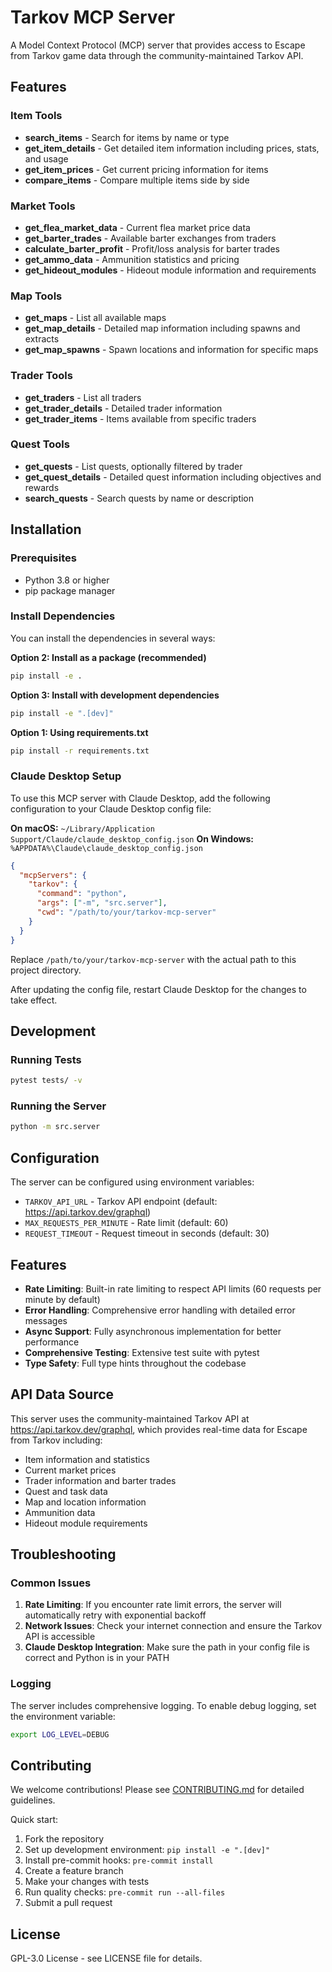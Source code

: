 # Tarkov MCP Server

A Model Context Protocol (MCP) server that provides access to Escape from Tarkov game data through the community-maintained Tarkov API.

## Features

### Item Tools

- **search_items** - Search for items by name or type
- **get_item_details** - Get detailed item information including prices, stats, and usage
- **get_item_prices** - Get current pricing information for items
- **compare_items** - Compare multiple items side by side

### Market Tools

- **get_flea_market_data** - Current flea market price data
- **get_barter_trades** - Available barter exchanges from traders
- **calculate_barter_profit** - Profit/loss analysis for barter trades
- **get_ammo_data** - Ammunition statistics and pricing
- **get_hideout_modules** - Hideout module information and requirements

### Map Tools

- **get_maps** - List all available maps
- **get_map_details** - Detailed map information including spawns and extracts
- **get_map_spawns** - Spawn locations and information for specific maps

### Trader Tools

- **get_traders** - List all traders
- **get_trader_details** - Detailed trader information
- **get_trader_items** - Items available from specific traders

### Quest Tools

- **get_quests** - List quests, optionally filtered by trader
- **get_quest_details** - Detailed quest information including objectives and rewards
- **search_quests** - Search quests by name or description

## Installation

### Prerequisites

- Python 3.8 or higher
- pip package manager

### Install Dependencies

You can install the dependencies in several ways:

**Option 2: Install as a package (recommended)**

```bash
pip install -e .
```

**Option 3: Install with development dependencies**

```bash
pip install -e ".[dev]"
```

**Option 1: Using requirements.txt**

```bash
pip install -r requirements.txt
```

### Claude Desktop Setup

To use this MCP server with Claude Desktop, add the following configuration to your Claude Desktop config file:

**On macOS:** `~/Library/Application Support/Claude/claude_desktop_config.json`
**On Windows:** `%APPDATA%\Claude\claude_desktop_config.json`

```json
{
  "mcpServers": {
    "tarkov": {
      "command": "python",
      "args": ["-m", "src.server"],
      "cwd": "/path/to/your/tarkov-mcp-server"
    }
  }
}
```

Replace `/path/to/your/tarkov-mcp-server` with the actual path to this project directory.

After updating the config file, restart Claude Desktop for the changes to take effect.

## Development

### Running Tests

```bash
pytest tests/ -v
```

### Running the Server

```bash
python -m src.server
```

## Configuration

The server can be configured using environment variables:

- `TARKOV_API_URL` - Tarkov API endpoint (default: https://api.tarkov.dev/graphql)
- `MAX_REQUESTS_PER_MINUTE` - Rate limit (default: 60)
- `REQUEST_TIMEOUT` - Request timeout in seconds (default: 30)

## Features

- **Rate Limiting**: Built-in rate limiting to respect API limits (60 requests per minute by default)
- **Error Handling**: Comprehensive error handling with detailed error messages
- **Async Support**: Fully asynchronous implementation for better performance
- **Comprehensive Testing**: Extensive test suite with pytest
- **Type Safety**: Full type hints throughout the codebase

## API Data Source

This server uses the community-maintained Tarkov API at https://api.tarkov.dev/graphql, which provides real-time data for Escape from Tarkov including:

- Item information and statistics
- Current market prices
- Trader information and barter trades
- Quest and task data
- Map and location information
- Ammunition data
- Hideout module requirements

## Troubleshooting

### Common Issues

1. **Rate Limiting**: If you encounter rate limit errors, the server will automatically retry with exponential backoff
2. **Network Issues**: Check your internet connection and ensure the Tarkov API is accessible
3. **Claude Desktop Integration**: Make sure the path in your config file is correct and Python is in your PATH

### Logging

The server includes comprehensive logging. To enable debug logging, set the environment variable:

```bash
export LOG_LEVEL=DEBUG
```

## Contributing

We welcome contributions! Please see [CONTRIBUTING.md](CONTRIBUTING.md) for detailed guidelines.

Quick start:

1. Fork the repository
2. Set up development environment: `pip install -e ".[dev]"`
3. Install pre-commit hooks: `pre-commit install`
4. Create a feature branch
5. Make your changes with tests
6. Run quality checks: `pre-commit run --all-files`
7. Submit a pull request

## License

GPL-3.0 License - see LICENSE file for details.
